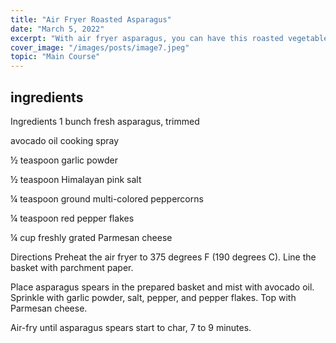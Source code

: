 ```yaml
---
title: "Air Fryer Roasted Asparagus"
date: "March 5, 2022"
excerpt: "With air fryer asparagus, you can have this roasted vegetable on your table in less than 20 minutes. This makes the perfect side dish for a weeknight."
cover_image: "/images/posts/image7.jpeg"
topic: "Main Course"
---
```


## ingredients

Ingredients
1 bunch fresh asparagus, trimmed

avocado oil cooking spray

½ teaspoon garlic powder

½ teaspoon Himalayan pink salt

¼ teaspoon ground multi-colored peppercorns

¼ teaspoon red pepper flakes

¼ cup freshly grated Parmesan cheese

Directions
Preheat the air fryer to 375 degrees F (190 degrees C). Line the basket with parchment paper.

Place asparagus spears in the prepared basket and mist with avocado oil. Sprinkle with garlic powder, salt, pepper, and pepper flakes. Top with Parmesan cheese.

Air-fry until asparagus spears start to char, 7 to 9 minutes.
